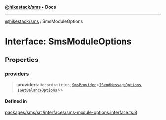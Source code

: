 [**@hikestack/sms**](/official/reference/sms/index.md) • **Docs**

***

[@hikestack/sms](/official/reference/sms/globals.md) / SmsModuleOptions

# Interface: SmsModuleOptions

## Properties

### providers

> **providers**: `Record`\<`string`, [`SmsProvider`](/official/reference/sms/interfaces/SmsProvider.md)\<[`ISendMessageOptions`](/official/reference/sms/type-aliases/ISendMessageOptions.md), [`IGetBalanceOptions`](/official/reference/sms/type-aliases/IGetBalanceOptions.md)\>\>

#### Defined in

[packages/sms/src/interfaces/sms-module-options.interface.ts:8](https://github.com/hikestack/hike/blob/2fabd68ba0f2ce1349b27028db6ecd802ced903d/packages/sms/src/interfaces/sms-module-options.interface.ts#L8)
